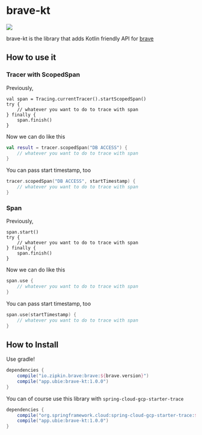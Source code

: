 # brave-kt

![](https://github.com/ubie-inc/brave-kt/actions/workflows/build.yml/badge.svg)

brave-kt is the library that adds Kotlin friendly API for [brave](https://github.com/openzipkin/brave)

## How to use it

### Tracer with ScopedSpan

Previously,

```
val span = Tracing.currentTracer().startScopedSpan()
try {
    // whatever you want to do to trace with span
} finally {
    span.finish()
}
```

Now we can do like this

```kotlin
val result = tracer.scopedSpan("DB ACCESS") {
    // whatever you want to do to trace with span
}
```

You can pass start timestamp, too

```kotlin
tracer.scopedSpan("DB ACCESS", startTimestamp) {
    // whatever you want to do to trace with span
}
```

### Span

Previously,

```
span.start()
try {
    // whatever you want to do to trace with span
} finally {
    span.finish()
}
```

Now we can do like this

```kotlin
span.use {
    // whatever you want to do to trace with span
}
```

You can pass start timestamp, too

```kotlin
span.use(startTimestamp) {
    // whatever you want to do to trace with span
}
```

## How to Install

Use gradle!

```gradle
dependencies {
    compile("io.zipkin.brave:brave:${brave.version}")
    compile("app.ubie:brave-kt:1.0.0")
}
```

You can of course use this library with `spring-cloud-gcp-starter-trace`

```gradle
dependencies {
    compile("org.springframework.cloud:spring-cloud-gcp-starter-trace:${cloudgcp.version}")
    compile("app.ubie:brave-kt:1.0.0")
}
```
